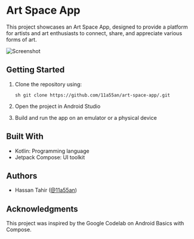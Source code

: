 # Art Space App

This project showcases an Art Space App, designed to provide a platform for artists and art enthusiasts to connect, share, and appreciate various forms of art.

![Screenshot](screenshot.png)

## Getting Started
1. Clone the repository using:
   ```
   sh git clone https://github.com/11a55an/art-space-app/.git
   ```
   
2. Open the project in Android Studio
3. Build and run the app on an emulator or a physical device

## Built With
- Kotlin: Programming language
- Jetpack Compose: UI toolkit

## Authors
- Hassan Tahir ([@11a55an](https://github.com/11a55an))

## Acknowledgments
This project was inspired by the Google Codelab on Android Basics with Compose.
